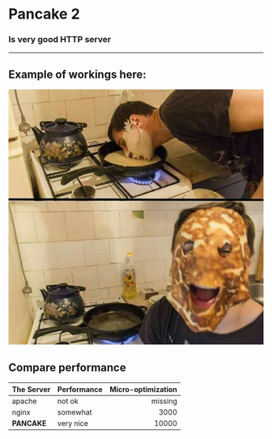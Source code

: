 # Pancake 2
### Is very good HTTP server

---

## Example of workings here:

![pancakedev](pancakedeveloper.jpg "Pancake developer at workings")

## Compare performance

| The Server    | Performance   | Micro-optimization |
| ------------- | ------------- | ------------------:|
| apache        | not ok        |            missing |
| nginx         | somewhat      |               3000 |
| **PANCAKE**   | very nice     |              10000 |